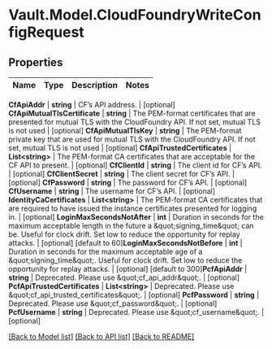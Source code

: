 # Vault.Model.CloudFoundryWriteConfigRequest

## Properties

Name | Type | Description | Notes
------------ | ------------- | ------------- | -------------

**CfApiAddr** | **string** | CF’s API address. | [optional] **CfApiMutualTlsCertificate** | **string** | The PEM-format certificates that are presented for mutual TLS with the CloudFoundry API. If not set, mutual TLS is not used | [optional] **CfApiMutualTlsKey** | **string** | The PEM-format private key that are used for mutual TLS with the CloudFoundry API. If not set, mutual TLS is not used | [optional] **CfApiTrustedCertificates** | **List&lt;string&gt;** | The PEM-format CA certificates that are acceptable for the CF API to present. | [optional] **CfClientId** | **string** | The client id for CF’s API. | [optional] **CfClientSecret** | **string** | The client secret for CF’s API. | [optional] **CfPassword** | **string** | The password for CF’s API. | [optional] **CfUsername** | **string** | The username for CF’s API. | [optional] **IdentityCaCertificates** | **List&lt;string&gt;** | The PEM-format CA certificates that are required to have issued the instance certificates presented for logging in. | [optional] **LoginMaxSecondsNotAfter** | **int** | Duration in seconds for the maximum acceptable length in the future a \&quot;signing_time\&quot; can be. Useful for clock drift. Set low to reduce the opportunity for replay attacks. | [optional] [default to 60]**LoginMaxSecondsNotBefore** | **int** | Duration in seconds for the maximum acceptable age of a \&quot;signing_time\&quot;. Useful for clock drift. Set low to reduce the opportunity for replay attacks. | [optional] [default to 300]**PcfApiAddr** | **string** | Deprecated. Please use \&quot;cf_api_addr\&quot;. | [optional] **PcfApiTrustedCertificates** | **List&lt;string&gt;** | Deprecated. Please use \&quot;cf_api_trusted_certificates\&quot;. | [optional] **PcfPassword** | **string** | Deprecated. Please use \&quot;cf_password\&quot;. | [optional] **PcfUsername** | **string** | Deprecated. Please use \&quot;cf_username\&quot;. | [optional] 

[[Back to Model list]](../README.md#documentation-for-models) [[Back to API list]](../README.md#documentation-for-api-endpoints) [[Back to README]](../README.md)

